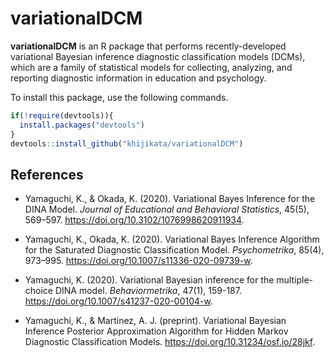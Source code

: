 # variationalDCM
**variationalDCM** is an R package that performs recently-developed variational Bayesian inference diagnostic classification models (DCMs), which are a family of statistical models for collecting, analyzing, and reporting diagnostic information in education and psychology. 

To install this package, use the following commands.

```r
if(!require(devtools)){
  install.packages("devtools")
}
devtools::install_github("khijikata/variationalDCM")
```
## References
- Yamaguchi, K., & Okada, K. (2020). Variational Bayes Inference for the DINA Model. _Journal of Educational and Behavioral Statistics_, 45(5), 569–597. https://doi.org/10.3102/1076998620911934.

- Yamaguchi, K., Okada, K. (2020). Variational Bayes Inference Algorithm for the Saturated Diagnostic Classification Model. _Psychometrika_, 85(4), 973–995. https://doi.org/10.1007/s11336-020-09739-w.

- Yamaguchi, K. (2020). Variational Bayesian inference for the multiple-choice DINA model. _Behaviormetrika_, 47(1), 159-187.  https://doi.org/10.1007/s41237-020-00104-w.

- Yamaguchi, K., & Martinez, A. J. (preprint). Variational Bayesian Inference Posterior Approximation Algorithm for Hidden Markov Diagnostic Classification Models. https://doi.org/10.31234/osf.io/28jkf.
